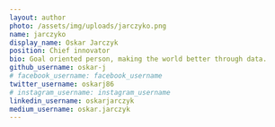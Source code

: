 ```yaml
---
layout: author
photo: /assets/img/uploads/jarczyko.png
name: jarczyko
display_name: Oskar Jarczyk
position: Chief innovator
bio: Goal oriented person, making the world better through data.
github_username: oskar-j
# facebook_username: facebook_username
twitter_username: oskarj86
# instagram_username: instagram_username
linkedin_username: oskarjarczyk
medium_username: oskar.jarczyk
---
```


